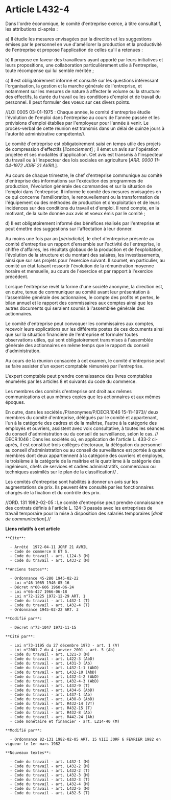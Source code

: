 # Article L432-4

Dans l'ordre économique, le comité d'entreprise exerce, à titre consultatif, les attributions ci-après :

a) Il étudie les mesures envisagées par la direction et les suggestions émises par le personnel en vue d'améliorer la
production et la productivité de l'entreprise et propose l'application de celles qu'il a retenues :

b) Il propose en faveur des travailleurs ayant apporté par leurs initiatives et leurs propositions, une collaboration
particulièrement utile à l'entreprise, toute récompense qui lui semble méritée ;

c) Il est obligatoirement informé et consulté sur les questions intéressant l'organisation, la gestion et la marche générale
de l'entreprise, et notamment sur les mesures de nature à affecter le volume ou la structure des effectifs, la durée du
travail ou les conditions d'emploi et de travail du personnel. Il peut formuler des voeux sur ces divers points.

//LOI  0005 03-01-1975 : Chaque année, le comité d'entreprise étudie l'évolution de l'emploi dans l'entreprise au cours de
l'année passée et les prévisions d'emploi établies par l'employeur pour l'année à venir. Le procès-verbal de cette réunion
est transmis dans un délai de quinze jours à l'autorité administrative compétente//.

Le comité d'entreprise est obligatoirement saisi en temps utile des projets de compression d'effectifs [*licenciement*] ; il
émet un avis sur l'opération projetée et ses modalités d'application. Cet avis est transmis à l'inspecteur du travail ou à
l'inspecteur des lois sociales en agriculture [*ARR. 0000 11-04-1972 JORF 21 AVRIL*].

Au cours de chaque trimestre, le chef d'entreprise communique au comité d'entreprise des informations sur l'exécution des
programmes de production, l'évolution générale des commandes et sur la situation de l'emploi dans l'entreprise. Il informe le
comité des mesures envisagées en ce qui concerne l'amélioration, le renouvellement ou la transformation de l'équipement ou
des méthodes de production et d'exploitation et de leurs incidences sur des conditions du travail et d'emploi. Il rend
compte, en la motivant, de la suite donnée aux avis et voeux émis par le comité ;

d) Il est obligatoirement informé des bénéfices réalisés par l'entreprise et peut émettre des suggestions sur l'affectation à
leur donner.

Au moins une fois par an [*périodicité*], le chef d'entreprise présente au comité d'entreprise un rapport d'ensemble sur
l'activité de l'entreprise, le chiffre d'affaires, les résultats globaux de la production et de l'exploitation, l'évolution
de la structure et du montant des salaires, les investissements, ainsi que sur ses projets pour l'exercice suivant. Il
soumet, en particulier, au comité un état faisant ressortir l'évolution de la rémunération moyenne horaire et mensuelle, au
cours de l'exercice et par rapport à l'exercice précédent.

Lorsque l'entreprise revêt la forme d'une société anonyme, la direction est, en outre, tenue de communiquer au comité avant
leur présentation à l'assemblée générale des actionnaires, le compte des profits et pertes, le bilan annuel et le rapport des
commissaires aux comptes ainsi que les autres documents qui seraient soumis à l'assemblée générale des actionnaires.

Le comité d'entreprise peut convoquer les commissaires aux comptes, recevoir leurs explications sur les différents postes de
ces documents ainsi que sur la situation financière de l'entreprise et formuler toutes observations utiles, qui sont
obligatoirement transmises à l'assemblée générale des actionnaires en même temps que le rapport du conseil d'administration.

Au cours de la réunion consacrée à cet examen, le comité d'entreprise peut se faire assister d'un expert comptable rémunéré
par l'entreprise.

L'expert comptable peut prendre connaissance des livres comptables énumérés par les articles 8 et suivants du code du
commerce.

Les membres des comités d'entreprise ont droit aux mêmes communications et aux mêmes copies que les actionnaires et aux mêmes
époques.

En outre, dans les sociétés /P/anonymes/P/DECR.1046 15-11-1973// deux membres du comité d'entreprise, délégués par le comité
et appartenant, l'un à la catégorie des cadres et de la maîtrise, l'autre à la catégorie des employés et ouvriers, assistent
avec voix consultative, à toutes les séances du conseil d'administration ou du conseil de surveillance, selon le cas. //
DECR.1046 : Dans les sociétés où, en application de l'article L. 433-2 ci-après, il est constitué trois collèges électoraux,
la délégation du personnel au conseil d'administration ou au conseil de surveillance est portée à quatre membres dont deux
appartiennent à la catégorie des ouvriers et employés, le troisième à la catégorie de la maitrise et le quatrième à la
catégorie des ingénieurs, chefs de services et cadres administratifs, commerciaux ou techniques assimilés sur le plan de la
classification// .

Les comités d'entreprise sont habilités à donner un avis sur les augmentations de prix. Ils peuvent être consulté par les
fonctionnaires chargés de la fixation et du contrôle des prix.

//ORD. 131 1982-02-05 : Le comité d'entreprise peut prendre connaissance des contrats définis à l'article L. 124-3 passés
avec les entreprises de travail temporaire pour la mise à disposition des salariés temporaires [*droit de communication*].//

**Liens relatifs à cet article**

	**Cite**:

	  - Arrêté  1972-04-11 JORF 21 AVRIL
	  - Code de commerce 8 ET S.
	  - Code du travail - art. L124-3 (M)
	  - Code du travail - art. L433-2 (M)

	**Anciens textes**:

	  - Ordonnance 45-280 1945-02-22
	  - Loi n°46-1065 1946-05-16
	  - Décret n°60-606 1960-06-24
	  - Loi n°66-427 1966-06-18
	  - Loi n°72-1225 1972-12-29 ART. 1
	  - Code du travail - art. L432-1 (T)
	  - Code du travail - art. L432-4 (T)
	  - Ordonnance 1945-02-22 ART. 3

	**Codifié par**:

	  - Décret n°73-1047 1973-11-15

	**Cité par**:

	  - Loi n°73-1195 du 27 décembre 1973 - art. 1 (V)
	  - Loi n°2001-7 du 4 janvier 2001 - art. 5 (Ab)
	  - Code du travail - art. L321-3 (M)
	  - Code du travail - art. L422-3 (AbD)
	  - Code du travail - art. L431-3 (Ab)
	  - Code du travail - art. L432-1-1 (AbD)
	  - Code du travail - art. L432-10 (AbD)
	  - Code du travail - art. L432-4-2 (AbD)
	  - Code du travail - art. L432-4-3 (AbD)
	  - Code du travail - art. L432-9 (T)
	  - Code du travail - art. L434-6 (AbD)
	  - Code du travail - art. L437-1 (Ab)
	  - Code du travail - art. L438-8 (AbD)
	  - Code du travail - art. R432-14 (VT)
	  - Code du travail - art. R432-15 (T)
	  - Code du travail - art. R432-8 (Ab)
	  - Code du travail - art. R442-24 (Ab)
	  - Code monétaire et financier - art. L214-40 (M)

	**Modifié par**:

	  - Ordonnance 82-131 1982-02-05 ART. 15 VIII JORF 6 FEVRIER 1982 en vigueur le 1er mars 1982

	**Nouveaux textes**:

	  - Code du travail - art. L432-1 (M)
	  - Code du travail - art. L432-2 (M)
	  - Code du travail - art. L432-2 (T)
	  - Code du travail - art. L432-3 (M)
	  - Code du travail - art. L432-3 (T)
	  - Code du travail - art. L432-4 (M)
	  - Code du travail - art. L432-5 (M)
	  - Code du travail - art. L432-5 (T)
